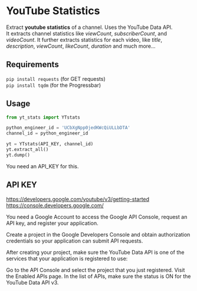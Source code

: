 # YouTube Statistics

Extract **youtube statistics** of a channel. Uses the YouTube Data API.  
It extracts channel statistics like *viewCount*, *subscriberCount*, and *videoCount*.
It further extracts statistics for each video, like *title*, *description*, *viewCount*, *likeCount*, *duration* and much more...

## Requirements

`pip install requests` (for GET requests)  
`pip install tqdm` (for the Progressbar)

## Usage

```python
from yt_stats import YTstats

python_engineer_id = 'UCbXgNpp0jedKWcQiULLbDTA'
channel_id = python_engineer_id

yt = YTstats(API_KEY, channel_id)
yt.extract_all()
yt.dump()
```

You need an API_KEY for this.

## API KEY

https://developers.google.com/youtube/v3/getting-started  
https://console.developers.google.com/

You need a Google Account to access the Google API Console, request an API key, and register your application.

Create a project in the Google Developers Console and obtain authorization credentials so your application can submit API requests.

After creating your project, make sure the YouTube Data API is one of the services that your application is registered to use:

Go to the API Console and select the project that you just registered.
Visit the Enabled APIs page. In the list of APIs, make sure the status is ON for the YouTube Data API v3.
